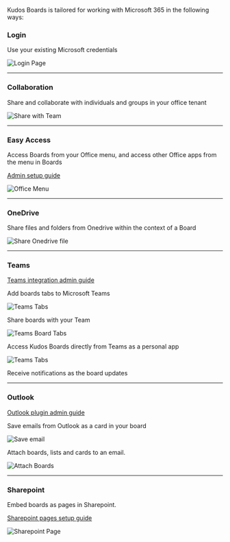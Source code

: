 Kudos Boards is tailored for working with Microsoft 365 in the following ways:

### Login

Use your existing Microsoft credentials

![Login Page](/assets/msgraph/sign_in.png)

---

### Collaboration

Share and collaborate with individuals and groups in your office tenant

![Share with Team](/assets/msgraph/team_search.png)

---

### Easy Access

Access Boards from your Office menu, and access other Office apps from the menu in Boards 

[Admin setup guide](/boards/msgraph/custom-tiles/)

![Office Menu](/assets/msgraph/custom-tiles.png)

---

### OneDrive

Share files and folders from Onedrive within the context of a Board

![Share Onedrive file](/assets/msgraph/share_from_onedrive.png)

---

### Teams

[Teams integration admin guide](/boards/msgraph/teams/)

Add boards tabs to Microsoft Teams

![Teams Tabs](/assets/msgraph/teams_tabs.png)

Share boards with your Team

![Teams Board Tabs](/assets/msgraph/teams_tab-board.png)

Access Kudos Boards directly from Teams as a personal app

![Teams Tabs](/assets/msgraph/teams_tabs_personal.png)

Receive notifications as the board updates


---

### Outlook

[Outlook plugin admin guide](/boards/msgraph/outlook/)

Save emails from Outlook as a card in your board

![Save email](/assets/msgraph/outlook_create.png)

Attach boards, lists and cards to an email.

![Attach Boards](/assets/msgraph/outlook_attach.png)

---

### Sharepoint

Embed boards as pages in Sharepoint.

[Sharepoint pages setup guide](/boards/msgraph/sharepoint/)

![Sharepoint Page](/assets/msgraph/sharepoint10.png)
